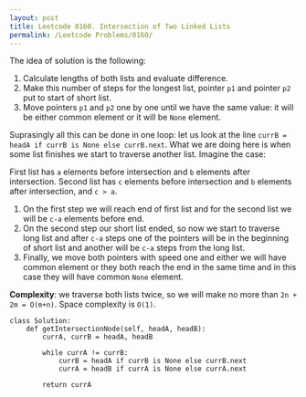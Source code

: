 ```yaml
---
layout: post
title: Leetcode 0160. Intersection of Two Linked Lists
permalink: /Leetcode Problems/0160/
---
```


The idea of solution is the following:
1. Calculate lengths of both lists and evaluate difference.
2. Make this number of steps for the longest list, pointer `p1` and pointer `p2` put to start of short list.
3. Move pointers `p1` and `p2` one by one until we have the same value: it will be either common element or it will be `None` element.

Suprasingly all this can be done in one loop: let us look at the line
`currB = headA if currB is None else currB.next`. 
What we are doing here is when some list finishes we start to traverse another list. Imagine the case:

First list has `a` elements before intersection and `b` elements after intersection.
Second list has `c` elements before intersection and `b` elements after intersection, and `c > a`.

1. On the first step we will reach end of first list and for the second list we will be `c-a` elements before end.
2. On the second step our short list ended, so now we start to traverse long list and after `c-a` steps one of the pointers will be in the beginning of short list and another will be `c-a` steps from the long list.
3. Finally, we move both pointers with speed one and either we will have common element or they both reach the end in the same time and in this case they will have common `None` element.

**Complexity**: we traverse both lists twice, so we will make no more than `2n + 2m = O(m+n)`. Space complexity is `O(1)`.

```
class Solution:
    def getIntersectionNode(self, headA, headB):
        currA, currB = headA, headB
        
        while currA != currB:
            currB = headA if currB is None else currB.next
            currA = headB if currA is None else currA.next
            
        return currA
```